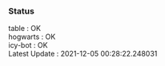 ### Status


table : OK  
hogwarts : OK  
icy-bot : OK  
Latest Update : 2021-12-05 00:28:22.248031

